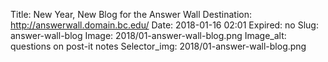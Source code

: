 Title: New Year, New Blog for the Answer Wall
Destination: http://answerwall.domain.bc.edu/
Date: 2018-01-16 02:01
Expired: no
Slug: answer-wall-blog
Image: 2018/01-answer-wall-blog.png
Image_alt: questions on post-it notes
Selector_img: 2018/01-answer-wall-blog.png